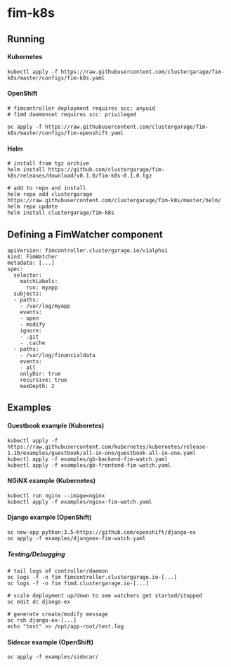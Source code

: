 # fim-k8s

## Running

#### Kubernetes

```
kubectl apply -f https://raw.githubusercontent.com/clustergarage/fim-k8s/master/configs/fim-k8s.yaml
```

#### OpenShift

```
# fimcontroller deployment requires scc: anyuid
# fimd daemonset requires scc: privileged

oc apply -f https://raw.githubusercontent.com/clustergarage/fim-k8s/master/configs/fim-openshift.yaml
```

#### Helm

```
# install from tgz archive
helm install https://github.com/clustergarage/fim-k8s/releases/download/v0.1.0/fim-k8s-0.1.0.tgz

# add to repo and install
helm repo add clustergarage
https://raw.githubusercontent.com/clustergarage/fim-k8s/master/helm/
helm repo update
helm install clustergarage/fim-k8s
```

## Defining a FimWatcher component

```
apiVersion: fimcontroller.clustergarage.io/v1alpha1
kind: FimWatcher
metadata: [...]
spec:
  selector:
    matchLabels:
      run: myapp
  subjects:
  - paths:
    - /var/log/myapp
    events:
    - open
    - modify
    ignore:
    - .git
    - .cache
  - paths:
    - /var/log/financialdata
    events:
    - all
    onlyDir: true
    recursive: true
    maxDepth: 2
```

## Examples

#### Guestbook example (Kuberetes)

```
kubectl apply -f
https://raw.githubusercontent.com/kubernetes/kubernetes/release-1.10/examples/guestbook/all-in-one/guestbook-all-in-one.yaml
kubectl apply -f examples/gb-backend-fim-watch.yaml
kubectl apply -f examples/gb-frontend-fim-watch.yaml
```

#### NGiNX example (Kubernetes)

```
kubectl run nginx --image=nginx
kubectl apply -f examples/nginx-fim-watch.yaml
```

#### Django example (OpenShift)

```
oc new-app python:3.5~https://github.com/openshift/django-ex
oc apply -f examples/djangoex-fim-watch.yaml
```

##### Testing/Debugging

```
# tail logs of controller/daemon
oc logs -f -n fim fimcontroller.clustergarage.io-[...]
oc logs -f -n fim fimd.clustergarage.io-[...]

# scale deployment up/down to see watchers get started/stopped
oc edit dc django-ex

# generate create/modify message
oc rsh django-ex-[...]
echo "test" >> /opt/app-root/test.log
```

#### Sidecar example (OpenShift)

```
oc apply -f examples/sidecar/
```
